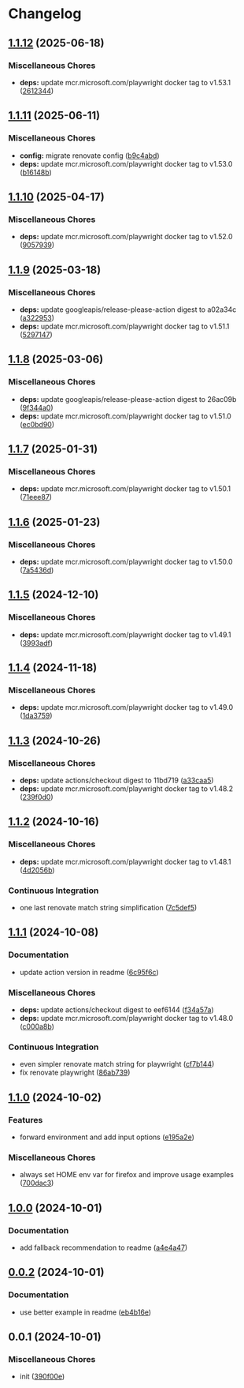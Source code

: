 # Changelog

## [1.1.12](https://github.com/phi-ag/run-playwright/compare/v1.1.11...v1.1.12) (2025-06-18)


### Miscellaneous Chores

* **deps:** update mcr.microsoft.com/playwright docker tag to v1.53.1 ([2612344](https://github.com/phi-ag/run-playwright/commit/2612344f205548a0e637d77c32e39528ab077afc))

## [1.1.11](https://github.com/phi-ag/run-playwright/compare/v1.1.10...v1.1.11) (2025-06-11)


### Miscellaneous Chores

* **config:** migrate renovate config ([b9c4abd](https://github.com/phi-ag/run-playwright/commit/b9c4abd03bbc2b2f2e7ef71fc4075132d0811854))
* **deps:** update mcr.microsoft.com/playwright docker tag to v1.53.0 ([b16148b](https://github.com/phi-ag/run-playwright/commit/b16148b41a0ae30fbae7627de532bf14327833e7))

## [1.1.10](https://github.com/phi-ag/run-playwright/compare/v1.1.9...v1.1.10) (2025-04-17)


### Miscellaneous Chores

* **deps:** update mcr.microsoft.com/playwright docker tag to v1.52.0 ([9057939](https://github.com/phi-ag/run-playwright/commit/9057939b4c0c76bf091015d3f6c0bad1f0adc189))

## [1.1.9](https://github.com/phi-ag/run-playwright/compare/v1.1.8...v1.1.9) (2025-03-18)


### Miscellaneous Chores

* **deps:** update googleapis/release-please-action digest to a02a34c ([a322953](https://github.com/phi-ag/run-playwright/commit/a322953362ca06655ad4d158f924f0ea5de11729))
* **deps:** update mcr.microsoft.com/playwright docker tag to v1.51.1 ([5297147](https://github.com/phi-ag/run-playwright/commit/5297147c0838a1fa54334e40c1ffb0302c4bb05b))

## [1.1.8](https://github.com/phi-ag/run-playwright/compare/v1.1.7...v1.1.8) (2025-03-06)


### Miscellaneous Chores

* **deps:** update googleapis/release-please-action digest to 26ac09b ([9f344a0](https://github.com/phi-ag/run-playwright/commit/9f344a0c33bafb785b92800bb8b3c41a1ce5fb48))
* **deps:** update mcr.microsoft.com/playwright docker tag to v1.51.0 ([ec0bd90](https://github.com/phi-ag/run-playwright/commit/ec0bd9047263b7c9bdadea307e9f541d6e7f52fc))

## [1.1.7](https://github.com/phi-ag/run-playwright/compare/v1.1.6...v1.1.7) (2025-01-31)


### Miscellaneous Chores

* **deps:** update mcr.microsoft.com/playwright docker tag to v1.50.1 ([71eee87](https://github.com/phi-ag/run-playwright/commit/71eee8724d5e9c1db52b052dd10ce94beb3056f0))

## [1.1.6](https://github.com/phi-ag/run-playwright/compare/v1.1.5...v1.1.6) (2025-01-23)


### Miscellaneous Chores

* **deps:** update mcr.microsoft.com/playwright docker tag to v1.50.0 ([7a5436d](https://github.com/phi-ag/run-playwright/commit/7a5436dc060b5f0d912edcf1594378dd38250592))

## [1.1.5](https://github.com/phi-ag/run-playwright/compare/v1.1.4...v1.1.5) (2024-12-10)


### Miscellaneous Chores

* **deps:** update mcr.microsoft.com/playwright docker tag to v1.49.1 ([3993adf](https://github.com/phi-ag/run-playwright/commit/3993adf1424f77c2371e36724defe6d47476f3d4))

## [1.1.4](https://github.com/phi-ag/run-playwright/compare/v1.1.3...v1.1.4) (2024-11-18)


### Miscellaneous Chores

* **deps:** update mcr.microsoft.com/playwright docker tag to v1.49.0 ([1da3759](https://github.com/phi-ag/run-playwright/commit/1da3759c870c876940e1facfa802798a60b90847))

## [1.1.3](https://github.com/phi-ag/run-playwright/compare/v1.1.2...v1.1.3) (2024-10-26)


### Miscellaneous Chores

* **deps:** update actions/checkout digest to 11bd719 ([a33caa5](https://github.com/phi-ag/run-playwright/commit/a33caa5517077ba17bc8b11afed4f1ce9bc8607b))
* **deps:** update mcr.microsoft.com/playwright docker tag to v1.48.2 ([239f0d0](https://github.com/phi-ag/run-playwright/commit/239f0d005cc12357a9763e23624d14386bf19540))

## [1.1.2](https://github.com/phi-ag/run-playwright/compare/v1.1.1...v1.1.2) (2024-10-16)


### Miscellaneous Chores

* **deps:** update mcr.microsoft.com/playwright docker tag to v1.48.1 ([4d2056b](https://github.com/phi-ag/run-playwright/commit/4d2056bf2cdc647d6e6ac6dc7136dd69fa0f9275))


### Continuous Integration

* one last renovate match string simplification ([7c5def5](https://github.com/phi-ag/run-playwright/commit/7c5def5dbff923bb1f0e33da35c45d93fb655570))

## [1.1.1](https://github.com/phi-ag/run-playwright/compare/v1.1.0...v1.1.1) (2024-10-08)


### Documentation

* update action version in readme ([6c95f6c](https://github.com/phi-ag/run-playwright/commit/6c95f6c95831a3579ef48c649e01b3dc7c37f5bc))


### Miscellaneous Chores

* **deps:** update actions/checkout digest to eef6144 ([f34a57a](https://github.com/phi-ag/run-playwright/commit/f34a57ad77146932182a1e0b0523d8f5038c3186))
* **deps:** update mcr.microsoft.com/playwright docker tag to v1.48.0 ([c000a8b](https://github.com/phi-ag/run-playwright/commit/c000a8b206613b4f0201b752b1b463eb490c5410))


### Continuous Integration

* even simpler renovate match string for playwright ([cf7b144](https://github.com/phi-ag/run-playwright/commit/cf7b1445a75574b4f128bde284153a707ba3461c))
* fix renovate playwright ([86ab739](https://github.com/phi-ag/run-playwright/commit/86ab7391ba91da25df2780911a175057922335ef))

## [1.1.0](https://github.com/phi-ag/run-playwright/compare/v1.0.0...v1.1.0) (2024-10-02)


### Features

* forward environment and add input options ([e195a2e](https://github.com/phi-ag/run-playwright/commit/e195a2e43fee4baee4c4265039e668677bfdfb7e))


### Miscellaneous Chores

* always set HOME env var for firefox and improve usage examples ([700dac3](https://github.com/phi-ag/run-playwright/commit/700dac32659f3baac41fde5f0e6517477bb0089f))

## [1.0.0](https://github.com/phi-ag/run-playwright/compare/v0.0.2...v1.0.0) (2024-10-01)


### Documentation

* add fallback recommendation to readme ([a4e4a47](https://github.com/phi-ag/run-playwright/commit/a4e4a471c0dd3ee4407262e84e6390a7e1eceadf))

## [0.0.2](https://github.com/phi-ag/run-playwright/compare/v0.0.1...v0.0.2) (2024-10-01)


### Documentation

* use better example in readme ([eb4b16e](https://github.com/phi-ag/run-playwright/commit/eb4b16ea942269b553409960e37932ee62649771))

## 0.0.1 (2024-10-01)


### Miscellaneous Chores

* init ([390f00e](https://github.com/phi-ag/run-playwright/commit/390f00eafb747aaf8386ceb27294436c122a8e5c))
